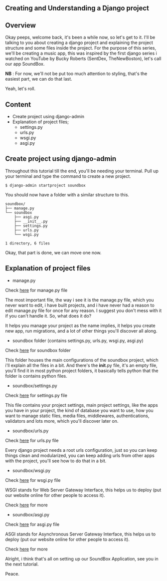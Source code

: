 ## Creating and Understanding a Django project

## Overview

Okay peeps, welcome back, it's been a while now, so let's get to it. I'll be talking to you about creating a django project and explaining the project structure and some files inside the project. For the purpose of this series, we'll be creating a music app, this was inspired by the first django series i watched on YouTube by Bucky Roberts (SentDex, TheNewBoston), let's call our app SoundBox.

**NB** : For now, we'll not be put too much attention to styling, that's the easiest part, we can do that last.

Yeah, let's roll.

## Content

- Create project using django-admin
- Explanation of project files;
    - settings.py
    - urls.py
    - wsgi.py
    - asgi.py

## Create project using django-admin

Throughout this tutorial till the end, you'll be needing your terminal. Pull up your terminal and type the command to create a new project.

```
$ django-admin startproject soundbox
```

You should now have a folder with a similar structure to this.

```
soundbox/
├── manage.py
└── soundbox
    ├── asgi.py
    ├── __init__.py
    ├── settings.py
    ├── urls.py
    └── wsgi.py

1 directory, 6 files
```

Okay, that part is done, we can move one now.

## Explanation of project files

- manage.py

Check [here](https://github.com/Mohammed2702/soundbox/blob/main/manage.py) for manage.py file

The most important file, the way i see it is the manage.py file, which you never want to edit, i have built projects, and i have never had a reason to edit manage.py file for once for any reason. I suggest you don't mess with it if you can't handle it. So, what does it do?

It helps you manage your project as the name implies, it helps you create new app, run migrations, and a lot of other things you'll discover all along.

- soundbox folder (contains settings.py, urls.py, wsgi.py, asgi.py)

Check [here](https://github.com/Mohammed2702/soundbox/tree/main/soundbox) for soundbox folder

This folder houses the main configurations of the soundbox project, which i'll explain all the files in a bit. And there's the __init__.py file, it's an empty file, you'll find it in most python project folders, it basically tells python that the folder is contains python files.

- soundbox/settings.py

Check [here](https://github.com/Mohammed2702/soundbox/blob/main/soundbox/settings.py) for settings.py file

This file contains your project settings, main project settings, like the apps you have in your project, the kind of database you want to use, how you want to manage static files, media files, middlewares, authentications, validators and lots more, which you'll discover later on.

- soundbox/urls.py

Check [here](https://github.com/Mohammed2702/soundbox/blob/main/soundbox/urls.py) for urls.py file

Every django project needs a root urls configuration, just so you can keep things clean and modularized, you can keep adding urls from other apps with the project, you'll see how to do that in a bit.

- soundbox/wsgi.py

Check [here](https://github.com/Mohammed2702/soundbox/blob/main/soundbox/wsgi.py) for wsgi.py file

WSGI stands for Web Server Gateway Interface, this helps us to deploy (put our website online for other people to access it).

Check [here](https://wsgi.readthedocs.io/en/latest/) for more

- soundbox/asgi.py

Check [here](https://github.com/Mohammed2702/soundbox/blob/main/soundbox/asgi.py) for asgi.py file

ASGI stands for Asynchronous Server Gateway Interface, this helps us to deploy (put our website online for other people to access it).

Check [here](https://asgi.readthedocs.io/en/latest/) for more

Alright, i think that's all on setting up our SoundBox Application, see you in the next tutorial.

Peace.

